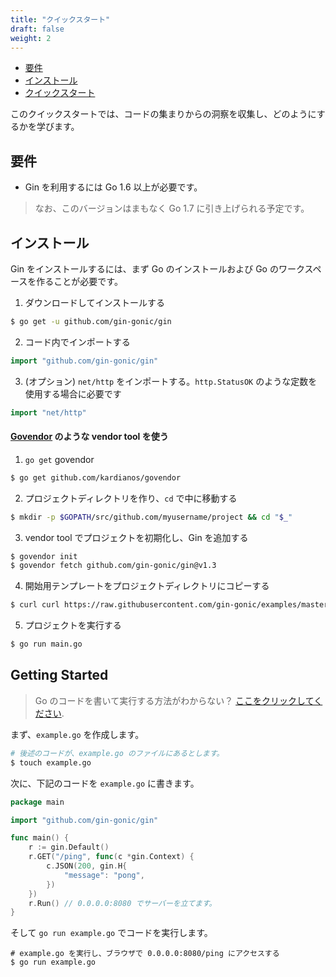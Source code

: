 ```yaml
---
title: "クイックスタート"
draft: false
weight: 2
---
```


- [要件](#要件)
- [インストール](#インストール)
- [クイックスタート](#クイックスタート)

このクイックスタートでは、コードの集まりからの洞察を収集し、どのようにするかを学びます。

## 要件

- Gin を利用するには Go 1.6 以上が必要です。

> なお、このバージョンはまもなく Go 1.7 に引き上げられる予定です。

## インストール

Gin をインストールするには、まず Go のインストールおよび Go のワークスペースを作ることが必要です。

1. ダウンロードしてインストールする

```sh
$ go get -u github.com/gin-gonic/gin
```

2. コード内でインポートする

```go
import "github.com/gin-gonic/gin"
```

3. (オプション) `net/http` をインポートする。`http.StatusOK` のような定数を使用する場合に必要です

```go
import "net/http"
```

#### [Govendor](https://github.com/kardianos/govendor) のような vendor tool を使う

1. `go get` govendor

```sh
$ go get github.com/kardianos/govendor
```
2. プロジェクトディレクトリを作り、`cd` で中に移動する

```sh
$ mkdir -p $GOPATH/src/github.com/myusername/project && cd "$_"
```

3. vendor tool でプロジェクトを初期化し、Gin を追加する

```sh
$ govendor init
$ govendor fetch github.com/gin-gonic/gin@v1.3
```

4. 開始用テンプレートをプロジェクトディレクトリにコピーする

```sh
$ curl curl https://raw.githubusercontent.com/gin-gonic/examples/master/basic/main.go > main.go > main.go
```

5. プロジェクトを実行する

```sh
$ go run main.go
```

## Getting Started

> Go のコードを書いて実行する方法がわからない？ [ここをクリックしてください](https://golang.org/doc/code.html).

まず、`example.go` を作成します。

```sh
# 後述のコードが、example.go のファイルにあるとします。
$ touch example.go
```

次に、下記のコードを `example.go` に書きます。
```go
package main

import "github.com/gin-gonic/gin"

func main() {
	r := gin.Default()
	r.GET("/ping", func(c *gin.Context) {
		c.JSON(200, gin.H{
			"message": "pong",
		})
	})
	r.Run() // 0.0.0.0:8080 でサーバーを立てます。
}
```

そして `go run example.go` でコードを実行します。

```
# example.go を実行し、ブラウザで 0.0.0.0:8080/ping にアクセスする
$ go run example.go
```


